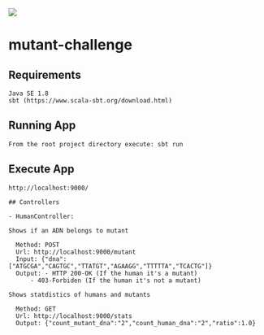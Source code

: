 [<img src="https://img.shields.io/travis/playframework/play-java-starter-example.svg"/>](https://travis-ci.org/playframework/play-java-starter-example)

# mutant-challenge


## Requirements

```
Java SE 1.8
sbt (https://www.scala-sbt.org/download.html) 
```

## Running App

```
From the root project directory execute: sbt run
```

## Execute App

```
http://localhost:9000/

## Controllers

- HumanController:

Shows if an ADN belongs to mutant

  Method: POST
  Url: http://localhost:9000/mutant 
  Input: {"dna": ["ATGCGA","CAGTGC","TTATGT","AGAAGG","TTTTTA","TCACTG"]}
  Output: - HTTP 200-OK (If the human it's a mutant)
	  - 403-Forbiden (If the human it's not a mutant)
			
Shows statdistics of humans and mutants

  Method: GET
  Url: http://localhost:9000/stats
  Output: {"count_mutant_dna":"2","count_human_dna":"2","ratio":1.0} 
